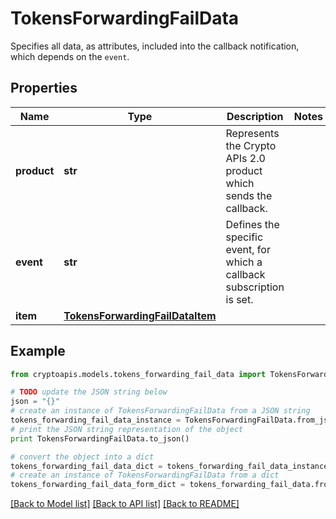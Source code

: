 # TokensForwardingFailData

Specifies all data, as attributes, included into the callback notification, which depends on the `event`.

## Properties
Name | Type | Description | Notes
------------ | ------------- | ------------- | -------------
**product** | **str** | Represents the Crypto APIs 2.0 product which sends the callback. | 
**event** | **str** | Defines the specific event, for which a callback subscription is set. | 
**item** | [**TokensForwardingFailDataItem**](TokensForwardingFailDataItem.md) |  | 

## Example

```python
from cryptoapis.models.tokens_forwarding_fail_data import TokensForwardingFailData

# TODO update the JSON string below
json = "{}"
# create an instance of TokensForwardingFailData from a JSON string
tokens_forwarding_fail_data_instance = TokensForwardingFailData.from_json(json)
# print the JSON string representation of the object
print TokensForwardingFailData.to_json()

# convert the object into a dict
tokens_forwarding_fail_data_dict = tokens_forwarding_fail_data_instance.to_dict()
# create an instance of TokensForwardingFailData from a dict
tokens_forwarding_fail_data_form_dict = tokens_forwarding_fail_data.from_dict(tokens_forwarding_fail_data_dict)
```
[[Back to Model list]](../README.md#documentation-for-models) [[Back to API list]](../README.md#documentation-for-api-endpoints) [[Back to README]](../README.md)


